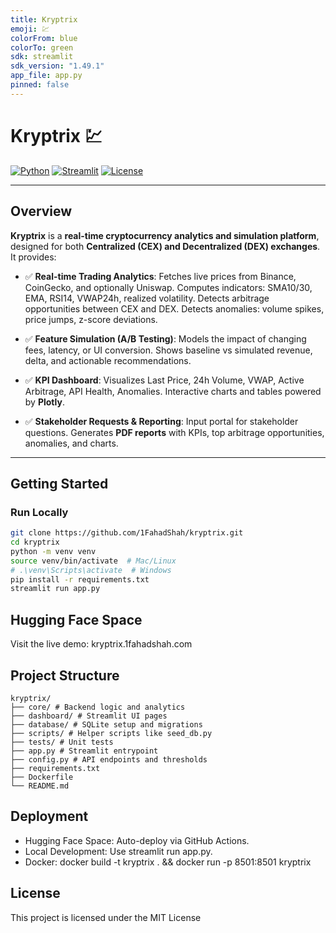 ```yaml
---
title: Kryptrix
emoji: 💹
colorFrom: blue
colorTo: green
sdk: streamlit
sdk_version: "1.49.1"
app_file: app.py
pinned: false
---
```


# Kryptrix 💹

[![Python](https://img.shields.io/badge/python-3.11-blue)](https://www.python.org/)
[![Streamlit](https://img.shields.io/badge/streamlit-1.49.1-orange)](https://streamlit.io/)
[![License](https://img.shields.io/badge/license-MIT-green)](LICENSE)

---

## Overview

**Kryptrix** is a **real-time cryptocurrency analytics and simulation platform**, designed for both **Centralized (CEX) and Decentralized (DEX) exchanges**. It provides:

- ✅ **Real-time Trading Analytics**:
  Fetches live prices from Binance, CoinGecko, and optionally Uniswap.
  Computes indicators: SMA10/30, EMA, RSI14, VWAP24h, realized volatility.
  Detects arbitrage opportunities between CEX and DEX.
  Detects anomalies: volume spikes, price jumps, z-score deviations.

- ✅ **Feature Simulation (A/B Testing)**:
  Models the impact of changing fees, latency, or UI conversion.
  Shows baseline vs simulated revenue, delta, and actionable recommendations.

- ✅ **KPI Dashboard**:
  Visualizes Last Price, 24h Volume, VWAP, Active Arbitrage, API Health, Anomalies.
  Interactive charts and tables powered by **Plotly**.

- ✅ **Stakeholder Requests & Reporting**:
  Input portal for stakeholder questions.
  Generates **PDF reports** with KPIs, top arbitrage opportunities, anomalies, and charts.

---

## Getting Started

### Run Locally

```bash
git clone https://github.com/1FahadShah/kryptrix.git
cd kryptrix
python -m venv venv
source venv/bin/activate  # Mac/Linux
# .\venv\Scripts\activate  # Windows
pip install -r requirements.txt
streamlit run app.py
```

## Hugging Face Space

Visit the live demo: kryptrix.1fahadshah.com

## Project Structure

```
kryptrix/
├── core/ # Backend logic and analytics
├── dashboard/ # Streamlit UI pages
├── database/ # SQLite setup and migrations
├── scripts/ # Helper scripts like seed_db.py
├── tests/ # Unit tests
├── app.py # Streamlit entrypoint
├── config.py # API endpoints and thresholds
├── requirements.txt
├── Dockerfile
└── README.md
```

## Deployment

- Hugging Face Space: Auto-deploy via GitHub Actions.
- Local Development: Use streamlit run app.py.
- Docker: docker build -t kryptrix . && docker run -p 8501:8501 kryptrix

## License

This project is licensed under the MIT License

